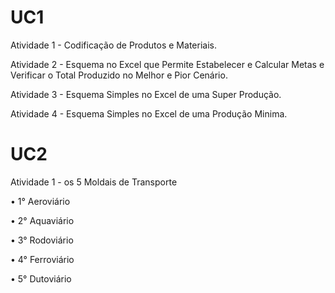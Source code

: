 # UC1

Atividade 1 - Codificação de Produtos e Materiais.

Atividade 2 - Esquema no Excel que Permite Estabelecer e Calcular Metas e Verificar o Total Produzido no Melhor e Pior Cenário.

Atividade 3 - Esquema Simples no Excel de uma Super Produção.

Atividade 4 - Esquema Simples no Excel de uma Produção Minima.

# UC2

Atividade 1 - os 5 Moldais de Transporte

• 1° Aeroviário

• 2° Aquaviário

• 3° Rodoviário

• 4° Ferroviário

• 5° Dutoviário
